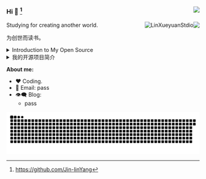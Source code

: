 ### Hi 👋  [^2]<img align="right" src="https://profile-counter.glitch.me/Jin-linYang/count.svg" />
<img align="right" src="https://github-readme-stats.vercel.app/api?username=Jin-linYang&show_icons=true&icon_color=805AD5&text_color=718096&bg_color=ffffff&hide_title=true&count_private=true" />

<p><img align="right" src="https://github-readme-streak-stats.herokuapp.com/?user=Jin-linYang" alt="LinXueyuanStdio" /></p>

Studying for creating another world.

为创世而读书。

<details>
<summary>Introduction to My Open Source</summary>

1. AI Series
  - pass



</details>


<details>
<summary>我的开源项目简介</summary>
  
1.
  | 数学公式识别系列                                                            |        |
  | :-------------------------------------------------------------------------- | :----- |
  | pass                                                                        | pass   |


2.
  | Android 系列                                                                  |                    |
  | :---------------------------------------------------------------------------- | :----------------- |
  | pass                                                                          | pass               |
  
3.
  | 人工智能系列                                                                                |                |
  | :------------------------------------------------------------------------------------------| :------------- |
  | pass                                                                                       | pass           |

4.

  | 个人项目：pass                                                                                                | 持续维护 N 年 +                        |                                                                                         |                                   |
  | :-------------------------------------------------------------------------------------------------------------- | :------------------------------------- | :-------------------------------------------------------------------------------------- | :-------------------------------- |
  | pass                                                                                                            | pass                                   | pass                                                                                 | pass                              |

  
  
</details>

**About me:**

- ❤️ Coding.
- 💬 Email: pass
- 👁‍🗨 Blog:
  - pass

<!-- 
my paper and code
  
  | paper                                                        | code                                             | 会议/期刊 | 状态 | 任务 | 简介 |
  | :----------------------------------------------------------- | :----------------------------------------------- | :-----: | :-----: | :------ |:------ |
  | Unsupervised Contrastive Deraining via Dual Graph Convolutional Network | ([pass](https://github.com/Jin-linYang/UCD)) | pass | pass | pass | pass |
 

 -->
![Game[^1]](github-user-contribution.svg)

[^1]: _generated with [Platane/snk](https://github.com/Platane/snk)

[^2]: <a href="https://github.com/Jin-linYang">https://github.com/Jin-linYang</a>

